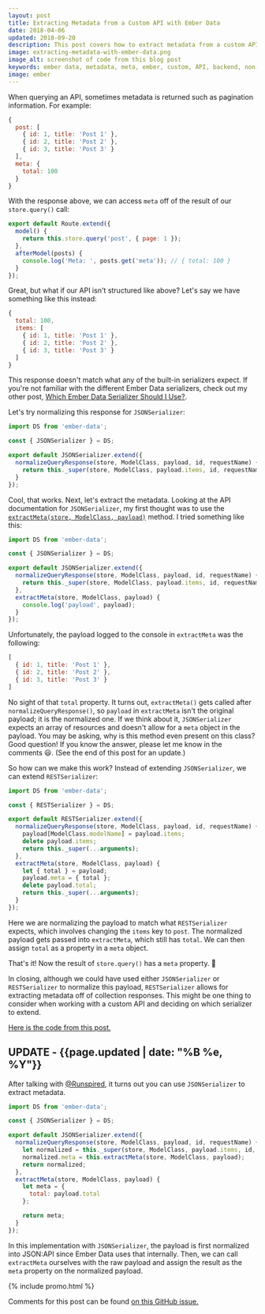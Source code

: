 ```yaml
---
layout: post
title: Extracting Metadata from a Custom API with Ember Data
date: 2018-04-06
updated: 2018-09-20
description: This post covers how to extract metadata from a custom API with Ember Data.
image: extracting-metadata-with-ember-data.png
image_alt: screenshot of code from this blog post
keywords: ember data, metadata, meta, ember, custom, API, backend, non-standard, extractMeta
image: ember
---
```


When querying an API, sometimes metadata is returned such as pagination information. For example:

```js
{
  post: [
    { id: 1, title: 'Post 1' },
    { id: 2, title: 'Post 2' },
    { id: 3, title: 'Post 3' }
  ],
  meta: {
    total: 100
  }
}
```

With the response above, we can access `meta` off of the result of our `store.query()` call:

```js
export default Route.extend({
  model() {
    return this.store.query('post', { page: 1 });
  },
  afterModel(posts) {
    console.log('Meta: ', posts.get('meta')); // { total: 100 }
  }
});
```

Great, but what if our API isn't structured like above? Let's say we have something like this instead:

```js
{
  total: 100,
  items: [
    { id: 1, title: 'Post 1' },
    { id: 2, title: 'Post 2' },
    { id: 3, title: 'Post 3' }
  ]
}
```

This response doesn't match what any of the built-in serializers expect. If you're not familiar with the different Ember Data serializers, check out my other post, [Which Ember Data Serializer Should I Use?](/2015/12/05/which-ember-data-serializer-should-i-use.html).

Let's try normalizing this response for `JSONSerializer`:

```js
import DS from 'ember-data';

const { JSONSerializer } = DS;

export default JSONSerializer.extend({
  normalizeQueryResponse(store, ModelClass, payload, id, requestName) {
    return this._super(store, ModelClass, payload.items, id, requestName);
  }
});
```

Cool, that works. Next, let's extract the metadata. Looking at the API documentation for `JSONSerializer`, my first thought was to use the [`extractMeta(store, ModelClass, payload)`](https://www.emberjs.com/api/ember-data/3.0/classes/JSONSerializer/methods/extractMeta?anchor=extractMeta) method. I tried something like this:

```js
import DS from 'ember-data';

const { JSONSerializer } = DS;

export default JSONSerializer.extend({
  normalizeQueryResponse(store, ModelClass, payload, id, requestName) {
    return this._super(store, ModelClass, payload.items, id, requestName);
  },
  extractMeta(store, ModelClass, payload) {
    console.log('payload', payload);
  }
});
```

Unfortunately, the payload logged to the console in `extractMeta` was the following:

```js
[
  { id: 1, title: 'Post 1' },
  { id: 2, title: 'Post 2' },
  { id: 3, title: 'Post 3' }
]
```

No sight of that `total` property. It turns out, `extractMeta()` gets called after `normalizeQueryResponse()`, so `payload` in `extractMeta` isn't the original payload; it is the normalized one. If we think about it, `JSONSerializer` expects an array of resources and doesn't allow for a `meta` object in the payload. You may be asking, why is this method even present on this class? Good question! If you know the answer, please let me know in the comments 😃. (See the end of this post for an update.)

So how can we make this work? Instead of extending `JSONSerializer`, we can extend `RESTSerializer`:

```js
import DS from 'ember-data';

const { RESTSerializer } = DS;

export default RESTSerializer.extend({
  normalizeQueryResponse(store, ModelClass, payload, id, requestName) {
    payload[ModelClass.modelName] = payload.items;
    delete payload.items;
    return this._super(...arguments);
  },
  extractMeta(store, ModelClass, payload) {
    let { total } = payload;
    payload.meta = { total };
    delete payload.total;
    return this._super(...arguments);
  }
});
```

Here we are normalizing the payload to match what `RESTSerializer` expects, which involves changing the `items` key to `post`. The normalized payload gets passed into `extractMeta`, which still has `total`. We can then assign `total` as a property in a `meta` object.

That's it! Now the result of `store.query()` has a `meta` property. 🙌

In closing, although we could have used either `JSONSerializer` or `RESTSerializer` to normalize this payload, `RESTSerializer` allows for extracting metadata off of collection responses. This might be one thing to consider when working with a custom API and deciding on which serializer to extend.

[Here is the code from this post.](https://github.com/skaterdav85/extracting-metadata-in-ember-data)

## UPDATE - {{page.updated | date: "%B %e, %Y"}}

After talking with [@Runspired](https://twitter.com/Runspired), it turns out you can use `JSONSerializer` to extract metadata.

```js
import DS from 'ember-data';

const { JSONSerializer } = DS;

export default JSONSerializer.extend({
  normalizeQueryResponse(store, ModelClass, payload, id, requestName) {
    let normalized = this._super(store, ModelClass, payload.items, id, requestName);
    normalized.meta = this.extractMeta(store, ModelClass, payload);
    return normalized;
  },
  extractMeta(store, ModelClass, payload) {
    let meta = {
      total: payload.total
    };

    return meta;
  }
});
```

In this implementation with `JSONSerializer`, the payload is first normalized into JSON:API since Ember Data uses that internally. Then, we can call `extractMeta` ourselves with the raw payload and assign the result as the `meta` property on the normalized payload.

{% include promo.html %}

Comments for this post can be found [on this GitHub issue.](https://github.com/skaterdav85/extracting-metadata-in-ember-data/issues/1)
